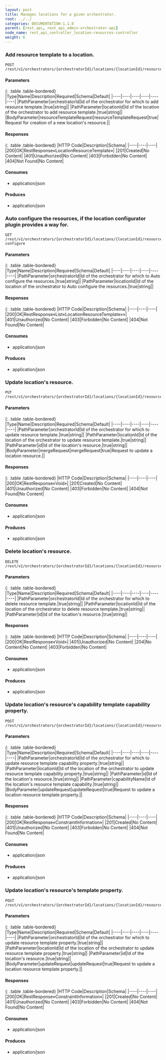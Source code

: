 ```yaml
---
layout: post
title: Manages locations for a given orchestrator.
root: ../../
categories: DOCUMENTATION-1.1.0
parent: [rest_api, rest_api_admin-orchestrator-api]
node_name: rest_api_controller_location-resources-controller
weight: 6
---
```


### Add resource template to a location.
```
POST /rest/v1/orchestrators/{orchestratorId}/locations/{locationId}/resources
```

#### Parameters

{: .table .table-bordered}
|Type|Name|Description|Required|Schema|Default|
|----|----|----|----|----|----|
|PathParameter|orchestratorId|Id of the orchestrator for which to add resource template.|true|string||
|PathParameter|locationId|Id of the location of the orchestrator to add resource template.|true|string||
|BodyParameter|resourceTemplateRequest|resourceTemplateRequest|true|Request for creation of a new location's resource.||


#### Responses

{: .table .table-bordered}
|HTTP Code|Description|Schema|
|----|----|----|
|200|OK|RestResponse«LocationResourceTemplate»|
|201|Created|No Content|
|401|Unauthorized|No Content|
|403|Forbidden|No Content|
|404|Not Found|No Content|


#### Consumes

* application/json

#### Produces

* application/json

### Auto configure the resources, if the location configurator plugin provides a way for.
```
GET /rest/v1/orchestrators/{orchestratorId}/locations/{locationId}/resources/auto-configure
```

#### Parameters

{: .table .table-bordered}
|Type|Name|Description|Required|Schema|Default|
|----|----|----|----|----|----|
|PathParameter|orchestratorId|Id of the orchestrator for which to Auto configure the resources.|true|string||
|PathParameter|locationId|Id of the location of the orchestrator to Auto configure the resources.|true|string||


#### Responses

{: .table .table-bordered}
|HTTP Code|Description|Schema|
|----|----|----|
|200|OK|RestResponse«List«LocationResourceTemplate»»|
|401|Unauthorized|No Content|
|403|Forbidden|No Content|
|404|Not Found|No Content|


#### Consumes

* application/json

#### Produces

* application/json

### Update location's resource.
```
PUT /rest/v1/orchestrators/{orchestratorId}/locations/{locationId}/resources/{id}
```

#### Parameters

{: .table .table-bordered}
|Type|Name|Description|Required|Schema|Default|
|----|----|----|----|----|----|
|PathParameter|orchestratorId|Id of the orchestrator for which to update resource template.|true|string||
|PathParameter|locationId|Id of the location of the orchestrator to update resource template.|true|string||
|PathParameter|id|Id of the location's resource.|true|string||
|BodyParameter|mergeRequest|mergeRequest|true|Request to update a location resource.||


#### Responses

{: .table .table-bordered}
|HTTP Code|Description|Schema|
|----|----|----|
|200|OK|RestResponse«Void»|
|201|Created|No Content|
|401|Unauthorized|No Content|
|403|Forbidden|No Content|
|404|Not Found|No Content|


#### Consumes

* application/json

#### Produces

* application/json

### Delete location's resource.
```
DELETE /rest/v1/orchestrators/{orchestratorId}/locations/{locationId}/resources/{id}
```

#### Parameters

{: .table .table-bordered}
|Type|Name|Description|Required|Schema|Default|
|----|----|----|----|----|----|
|PathParameter|orchestratorId|Id of the orchestrator for which to delete resource template.|true|string||
|PathParameter|locationId|Id of the location of the orchestrator to delete resource template.|true|string||
|PathParameter|id|Id of the location's resource.|true|string||


#### Responses

{: .table .table-bordered}
|HTTP Code|Description|Schema|
|----|----|----|
|200|OK|RestResponse«Void»|
|401|Unauthorized|No Content|
|204|No Content|No Content|
|403|Forbidden|No Content|


#### Consumes

* application/json

#### Produces

* application/json

### Update location's resource's capability template capability property.
```
POST /rest/v1/orchestrators/{orchestratorId}/locations/{locationId}/resources/{id}/template/capabilities/{capabilityName}/properties
```

#### Parameters

{: .table .table-bordered}
|Type|Name|Description|Required|Schema|Default|
|----|----|----|----|----|----|
|PathParameter|orchestratorId|Id of the orchestrator for which to update resource template capability property.|true|string||
|PathParameter|locationId|Id of the location of the orchestrator to update resource template capability property.|true|string||
|PathParameter|id|Id of the location's resource.|true|string||
|PathParameter|capabilityName|Id of the location's resource template capability.|true|string||
|BodyParameter|updateRequest|updateRequest|true|Request to update a location resource template property.||


#### Responses

{: .table .table-bordered}
|HTTP Code|Description|Schema|
|----|----|----|
|200|OK|RestResponse«ConstraintInformation»|
|201|Created|No Content|
|401|Unauthorized|No Content|
|403|Forbidden|No Content|
|404|Not Found|No Content|


#### Consumes

* application/json

#### Produces

* application/json

### Update location's resource's template property.
```
POST /rest/v1/orchestrators/{orchestratorId}/locations/{locationId}/resources/{id}/template/properties
```

#### Parameters

{: .table .table-bordered}
|Type|Name|Description|Required|Schema|Default|
|----|----|----|----|----|----|
|PathParameter|orchestratorId|Id of the orchestrator for which to update resource template property.|true|string||
|PathParameter|locationId|Id of the location of the orchestrator to update resource template property.|true|string||
|PathParameter|id|Id of the location's resource.|true|string||
|BodyParameter|updateRequest|updateRequest|true|Request to update a location resource template property.||


#### Responses

{: .table .table-bordered}
|HTTP Code|Description|Schema|
|----|----|----|
|200|OK|RestResponse«ConstraintInformation»|
|201|Created|No Content|
|401|Unauthorized|No Content|
|403|Forbidden|No Content|
|404|Not Found|No Content|


#### Consumes

* application/json

#### Produces

* application/json

